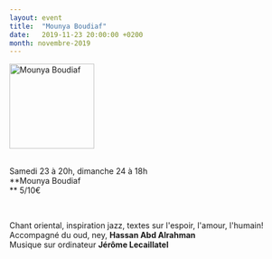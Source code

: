 ```yaml
---
layout: event
title:  "Mounya Boudiaf"
date:   2019-11-23 20:00:00 +0200
month: novembre-2019
---
```

<span style="font-weight:400;"><img class=" size-thumbnail wp-image-6827 alignleft" src="http://localhost/wpagendarts/wp-content/uploads/2019/06/mounya-boudiaf-1.jpg?w=150" alt="Mounya Boudiaf" width="150" height="150" srcset="http://localhost/wpagendarts/wp-content/uploads/2019/06/mounya-boudiaf-1.jpg 1287w, http://localhost/wpagendarts/wp-content/uploads/2019/06/mounya-boudiaf-1-300x300.jpg 300w, http://localhost/wpagendarts/wp-content/uploads/2019/06/mounya-boudiaf-1-1024x1024.jpg 1024w, http://localhost/wpagendarts/wp-content/uploads/2019/06/mounya-boudiaf-1-150x150.jpg 150w, http://localhost/wpagendarts/wp-content/uploads/2019/06/mounya-boudiaf-1-768x768.jpg 768w, http://localhost/wpagendarts/wp-content/uploads/2019/06/mounya-boudiaf-1-1200x1200.jpg 1200w" sizes="(max-width: 150px) 100vw, 150px" /></span>

<span style="font-weight:400;"><br /> Samedi 23 à 20h, dimanche 24 à 18h<br /> </span>**Mounya Boudiaf  
** <span style="font-weight:400;">5/10€</span>

&nbsp;

<span style="font-weight:400;">Chant oriental, inspiration jazz, textes sur l'espoir, l'amour, l'humain!<br /> </span><span style="font-weight:400;">Accompagné du oud, ney, <strong>Hassan Abd Alrahman</strong><br /> </span><span style="font-weight:400;">Musique sur ordinateur <strong>Jérôme Lecaillatel</strong></span>